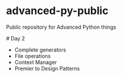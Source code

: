 # advanced-py-public
Public repository for Advanced Python things


# Day 2

* Complete generators
* File operations
* Context Manager
* Premier to Design Patterns